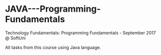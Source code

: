# JAVA---Programming-Fundamentals
Technology Fundamentals: Programming Fundamentals - September 2017 @ SoftUni

All tasks from this course using Java language.

